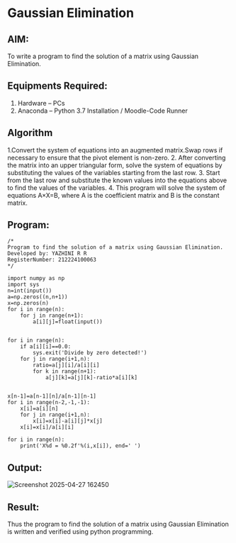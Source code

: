 # Gaussian Elimination

## AIM:
To write a program to find the solution of a matrix using Gaussian Elimination.

## Equipments Required:
1. Hardware – PCs
2. Anaconda – Python 3.7 Installation / Moodle-Code Runner

## Algorithm
1.Convert the system of equations into an augmented matrix.Swap rows if necessary to ensure that the pivot element is non-zero. 
2. After converting the matrix into an upper triangular form, solve the system of equations by substituting the values of the variables starting from the last row.
3. Start from the last row and substitute the known values into the equations above to find the values of the variables.
4. This program will solve the system of equations A×X=B, where A is the coefficient matrix and B is the constant matrix.

## Program:
```
/*
Program to find the solution of a matrix using Gaussian Elimination.
Developed by: YAZHINI R R
RegisterNumber: 212224100063
*/
```
```
import numpy as np
import sys
n=int(input())
a=np.zeros((n,n+1))
x=np.zeros(n)
for i in range(n):
    for j in range(n+1):
        a[i][j]=float(input())
        
        
for i in range(n):
    if a[i][i]==0.0:
        sys.exit('Divide by zero detected!')
    for j in range(i+1,n):
        ratio=a[j][i]/a[i][i]
        for k in range(n+1):
            a[j][k]=a[j][k]-ratio*a[i][k]
            
            
x[n-1]=a[n-1][n]/a[n-1][n-1]
for i in range(n-2,-1,-1):
    x[i]=a[i][n]
    for j in range(i+1,n):
        x[i]=x[i]-a[i][j]*x[j]
    x[i]=x[i]/a[i][i]

for i in range(n):
    print('X%d = %0.2f'%(i,x[i]), end=' ')
```

## Output:
![Screenshot 2025-04-27 162450](https://github.com/user-attachments/assets/de7e259b-7647-4867-b394-c55e60efca59)



## Result:
Thus the program to find the solution of a matrix using Gaussian Elimination is written and verified using python programming.

